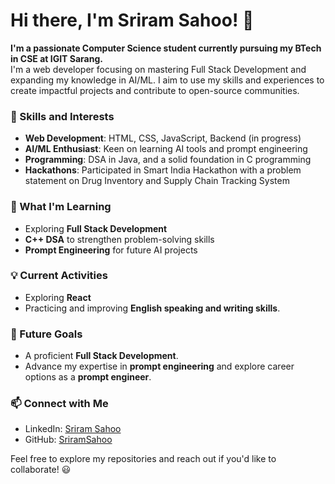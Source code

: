 # Hi there, I'm Sriram Sahoo! 👋

**I'm a passionate Computer Science student currently pursuing my BTech in CSE at IGIT Sarang.**  
I'm a web developer focusing on mastering Full Stack Development and expanding my knowledge in AI/ML. I aim to use my skills and experiences to create impactful projects and contribute to open-source communities.

### 🚀 Skills and Interests
- **Web Development**: HTML, CSS, JavaScript, Backend (in progress)
- **AI/ML Enthusiast**: Keen on learning AI tools and prompt engineering
- **Programming**: DSA in Java, and a solid foundation in C programming
- **Hackathons**: Participated in Smart India Hackathon with a problem statement on Drug Inventory and Supply Chain Tracking System

### 🌱 What I'm Learning
- Exploring **Full Stack Development**
- **C++ DSA** to strengthen problem-solving skills
- **Prompt Engineering** for future AI projects

### 💡 Current Activities
- Exploring **React**
- Practicing and improving **English speaking and writing skills**.

### 🎯 Future Goals
- A proficient **Full Stack Development**.
- Advance my expertise in **prompt engineering** and explore career options as a **prompt engineer**.

### 📫 Connect with Me
- LinkedIn: [Sriram Sahoo](https://www.linkedin.com/in/sriram-sahoo718718)
- GitHub: [SriramSahoo](https://github.com/Sriramsahoo2004)

Feel free to explore my repositories and reach out if you'd like to collaborate! 😃
